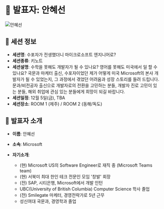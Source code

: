 # 🎤 발표자: 안혜선

<div class="container">
    <div class="row justify-content-center">
        <div class="col-md-4 profile mb-4 text-center">
            <img src="../images/speakers/hyesunan.png" alt="안혜선" class="img-fluid" />
        </div>
    </div>
</div>

## 🔎 세션 정보

- **세션명**: 수포자가 전생했더니 마이크로소프트 엔지니어로?
- **세션종류**: 키노트
- **세션설명**: 수학을 못해도 개발자가 될 수 있나요? 영어를 못해도 미국에서 일 할 수 있나요? 국문과 마케터 출신, 수포자이었던 제가 어떻게 미국 Microsoft의 본사 개발자가 될 수 있었는지, 그 과정에서 겪었던 어려움과 성장 스토리를 들려 드립니다. 문과/비전공자 출신으로 개발자로의 전환을 고민하는 분들, 개발자 진로 고민이 있는 분들, 해외 취업에 관심 있는 분들에게 희망이 되길 바랍니다.
- **세션일정**: 12월 5일(금), TBA
- **세션장소**: ROOM 1 (제주) / ROOM 2 (동해/독도)

## 📜 발표자 소개

- **이름**: 안혜선
- **소속**: Microsoft
- **자기소개**:

  - (현) Microsoft US의 Software Engineer로 재직 중 (Microsoft Teams team)
  - (현) 서북미 최대 한인 테크 전문인 모임 '창발' 회장
  - (전) SAP, 시티은행, Microsoft에서 개발 인턴
  - UBC(University of British Columbia) Computer Science 학사 졸업
  - (전) Smilegate 마케터, 경영전략가로 5년 근무
  - 성신여대 국문과, 경영학과 졸업
